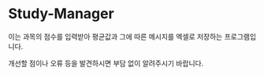 # Study-Manager

이는 과목의 점수를 입력받아 평균값과 그에 따른 메시지를 엑셀로 저장하는 프로그램입니다.

개선할 점이나 오류 등을 발견하시면 부담 없이 알려주시기 바랍니다.
